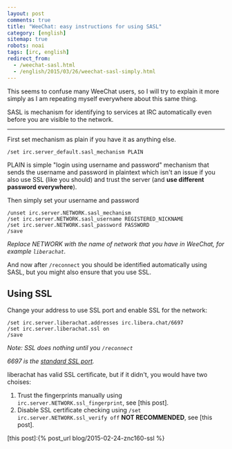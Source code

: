 ```yaml
---
layout: post
comments: true
title: "WeeChat: easy instructions for using SASL"
category: [english]
sitemap: true
robots: noai
tags: [irc, english]
redirect_from:
  - /weechat-sasl.html
  - /english/2015/03/26/weechat-sasl-simply.html
---
```


This seems to confuse many WeeChat users, so I will try to explain it more
simply as I am repeating myself everywhere about this same thing.

SASL is mechanism for identifying to services at IRC automatically even before
you are visible to the network.

---

First set mechanism as plain if you have it as anything else.

```
/set irc.server_default.sasl_mechanism PLAIN
```

PLAIN is simple "login using username and password" mechanism that sends the
username and password in plaintext which isn't an issue if you also use SSL
(like you should) and trust the server (and **use different password
everywhere**).

Then simply set your username and password

```
/unset irc.server.NETWORK.sasl_mechanism
/set irc.server.NETWORK.sasl_username REGISTERED_NICKNAME
/set irc.server.NETWORK.sasl_password PASSWORD
/save
```

_Replace NETWORK with the name of network that you have in WeeChat, for example
`liberachat`._

And now after `/reconnect` you should be identified automatically using SASL,
but you might also ensure that you use SSL.

## Using SSL

Change your address to use SSL port and enable SSL for the network:

```
/set irc.server.liberachat.addresses irc.libera.chat/6697
/set irc.server.liberachat.ssl on
/save
```

_Note: SSL does nothing until you `/reconnect`_

_6697 is the [standard SSL port](https://tools.ietf.org/html/rfc7194)._

liberachat has valid SSL certificate, but if it didn't, you would have two
choises:

1. Trust the fingerprints manually using `irc.server.NETWORK.ssl_fingerprint`,
   see [this post].
2. Disable SSL certificate checking using
   `/set irc.server.NETWORK.ssl_verify off` **NOT RECOMMENDED**, see [this
   post].

[this post]:{% post_url blog/2015-02-24-znc160-ssl %}
